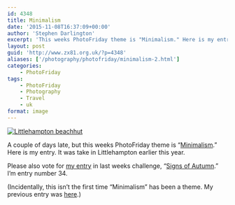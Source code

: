 ```yaml
---
id: 4348
title: Minimalism
date: '2015-11-08T16:37:09+00:00'
author: 'Stephen Darlington'
excerpt: 'This weeks PhotoFriday theme is "Minimalism." Here is my entry.'
layout: post
guid: 'http://www.zx81.org.uk/?p=4348'
aliases: ['/photography/photofriday/minimalism-2.html']
categories:
    - PhotoFriday
tags:
    - PhotoFriday
    - Photography
    - Travel
    - uk
format: image
---
```


[![Littlehampton beachhut](https://i0.wp.com/farm6.staticflickr.com/5770/22456855007_7d19594d74.jpg?resize=500%2C333&ssl=1)](https://www.flickr.com/photos/stephendarlington/22456855007/in/datetaken/ "Littlehampton beachhut")<script async="" charset="utf-8" src="//embedr.flickr.com/assets/client-code.js"></script>

A couple of days late, but this weeks PhotoFriday theme is “[Minimalism](http://www.photofriday.com/challenge.php?id=1553).” Here is my entry. It was take in Littlehampton earlier this year.

Please also vote for [my entry](http://www.zx81.org.uk/photography/photofriday/signs-of-autumn.html) in last weeks challenge, “[Signs of Autumn](http://www.photofriday.com/linkviewer.php?id=1551).” I’m entry number 34.

(Incidentally, this isn’t the first time “Minimalism” has been a theme. My previous entry was [here](http://www.zx81.org.uk/photography/photofriday/minimalism.html).)